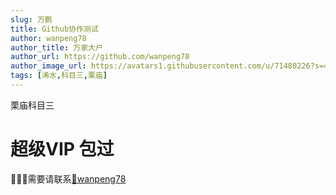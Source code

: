 ```yaml
---
slug: 万鹏
title: Github协作测试
author: wanpeng78
author_title: 万家大户
author_url: https://github.com/wanpeng78
author_image_url: https://avatars1.githubusercontent.com/u/71480226?s=460&v=4
tags: [浠水,科目三,栗庙]
---
```



栗庙科目三
<!--truncate-->
# 超级VIP 包过
🚗🚗🚗需要请联系[🐎wanpeng78](https://github.com/wanpeng78)